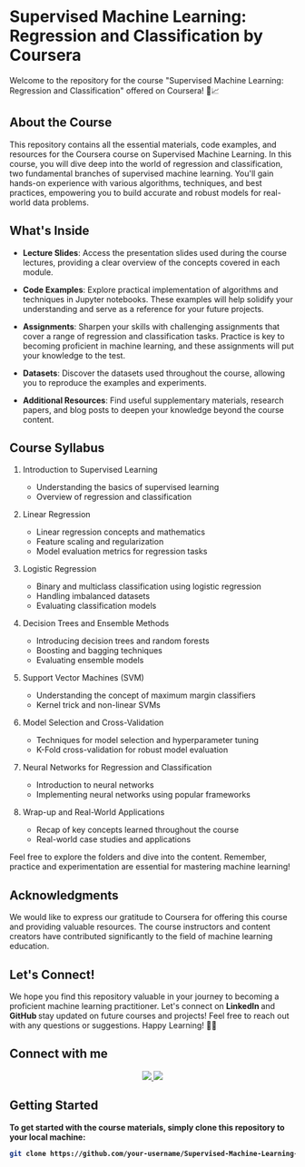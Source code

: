 # Supervised Machine Learning: Regression and Classification by Coursera

Welcome to the repository for the course "Supervised Machine Learning: Regression and Classification" offered on Coursera! 🚀📈

## About the Course

This repository contains all the essential materials, code examples, and resources for the Coursera course on Supervised Machine Learning. In this course, you will dive deep into the world of regression and classification, two fundamental branches of supervised machine learning. You'll gain hands-on experience with various algorithms, techniques, and best practices, empowering you to build accurate and robust models for real-world data problems.

## What's Inside

- **Lecture Slides**: Access the presentation slides used during the course lectures, providing a clear overview of the concepts covered in each module.

- **Code Examples**: Explore practical implementation of algorithms and techniques in Jupyter notebooks. These examples will help solidify your understanding and serve as a reference for your future projects.

- **Assignments**: Sharpen your skills with challenging assignments that cover a range of regression and classification tasks. Practice is key to becoming proficient in machine learning, and these assignments will put your knowledge to the test.

- **Datasets**: Discover the datasets used throughout the course, allowing you to reproduce the examples and experiments.

- **Additional Resources**: Find useful supplementary materials, research papers, and blog posts to deepen your knowledge beyond the course content.

## Course Syllabus

1. Introduction to Supervised Learning
   - Understanding the basics of supervised learning
   - Overview of regression and classification

2. Linear Regression
   - Linear regression concepts and mathematics
   - Feature scaling and regularization
   - Model evaluation metrics for regression tasks

3. Logistic Regression
   - Binary and multiclass classification using logistic regression
   - Handling imbalanced datasets
   - Evaluating classification models

4. Decision Trees and Ensemble Methods
   - Introducing decision trees and random forests
   - Boosting and bagging techniques
   - Evaluating ensemble models

5. Support Vector Machines (SVM)
   - Understanding the concept of maximum margin classifiers
   - Kernel trick and non-linear SVMs

6. Model Selection and Cross-Validation
   - Techniques for model selection and hyperparameter tuning
   - K-Fold cross-validation for robust model evaluation

7. Neural Networks for Regression and Classification
   - Introduction to neural networks
   - Implementing neural networks using popular frameworks

8. Wrap-up and Real-World Applications
   - Recap of key concepts learned throughout the course
   - Real-world case studies and applications
   
Feel free to explore the folders and dive into the content. Remember, practice and experimentation are essential for mastering machine learning!

## Acknowledgments
We would like to express our gratitude to Coursera for offering this course and providing valuable resources. The course instructors and content creators have contributed significantly to the field of machine learning education.

## Let's Connect!
We hope you find this repository valuable in your journey to becoming a proficient machine learning practitioner. Let's connect on <b> LinkedIn </b> and <b> GitHub </b> stay updated on future courses and projects! Feel free to reach out with any questions or suggestions.
Happy Learning! 🌟🤖

<h2><b>Connect with me<b></h2>
<p align='center'>
 <a href = "https://www.linkedin.com/in/dawood-sarfraz-0466541b6">
    <img src="https://img.shields.io/badge/linkedin-%230077B5.svg?&style=for-the-badge&logo=linkedin&logoColor=white"/>
 </a>
<a href = "https://github.com/Daudsarfraz">
   <img src = "https://img.shields.io/badge/github-%23181717.svg?style=for-the-badge&logo=gitlab&logoColor=white"/>
</a>
</p>
 
## Getting Started

To get started with the course materials, simply clone this repository to your local machine:

```bash
git clone https://github.com/your-username/Supervised-Machine-Learning-Regression-and-Classification-by-Coursera.git
